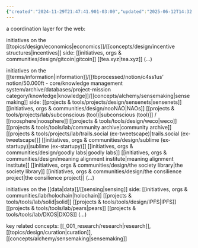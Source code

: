 ```yaml
---
{"created":"2024-11-29T21:47:41.901-03:00","updated":"2025-06-12T14:32:33.195-03:00","tags":["concept","design","🌱"],"dg-publish":true,"notestage":["🌱"],"permalink":"/concepts/design/coordination-layer/","dgPassFrontmatter":true}
---
```


a coordination layer for the web:

initiatives on the [[topics/design/economics\|economics]]/[[concepts/design/incentive structures\|incentives]] side:
[[initiatives, orgs & communities/design/gitcoin\|gitcoin]]
[[tea.xyz\|tea.xyz]]
(...)

initiatives on the [[terms/information\|information]]/[[tbprocessed/notion/c4ss1us’ notion/50.000ft - core/knowledge management system/archive/databases/project-mission category/knowledge\|knowledge]]/[[concepts/alchemy/sensemaking\|sensemaking]] side:
[[projects & tools/projects/design/sensenets\|sensenets]]
[[initiatives, orgs & communities/design/nooNAO\|NAOs]]
[[projects & tools/projects/lab/subconscious (tool)\|subconscious (tool)]] / [[noosphere\|noosphere]]
[[projects & tools/tools/design/weco\|weco]]
[[projects & tools/tools/lab/community archive\|community archive]]
[[projects & tools/projects/lab/trails.social (ex-tweetscape)\|trails.social (ex-tweetscape)]]
[[initiatives, orgs & communities/design/sublime (ex-startupy)\|sublime (ex-startupy)]]
[[initiatives, orgs & communities/design/goodly labs\|goodly labs]]
[[initiatives, orgs & communities/design/meaning alignment institute\|meaning alignment institute]]
[[initiatives, orgs & communities/design/the society library\|the society library]]
[[initiatives, orgs & communities/design/the consilience project\|the consilience project]]
(...)

initiatives on the [[data\|data]]/[[sensing\|sensing]] side:
[[initiatives, orgs & communities/lab/holochain\|holochain]]
[[projects & tools/tools/lab/solid\|solid]]
[[projects & tools/tools/design/IPFS\|IPFS]]
[[projects & tools/tools/lab/pears\|pears]]
[[projects & tools/tools/lab/DXOS\|DXOS]]
(...)

key related concepts: [[_001_research/research\|research]], [[topics/design/curation\|curation]], [[concepts/alchemy/sensemaking\|sensemaking]]